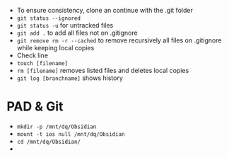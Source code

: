 - To ensure consistency, clone an continue with the .git folder
- `git status --ignored`
- `git status -u` for untracked files
- `git add .`  to add all files not on .gitignore
- `git remove rm -r --cached` to remove recursively all files on .gitignore while keeping local copies
- Check line 
- `touch [filename]`
- `rm [filename]` removes listed files and deletes local copies
- `git log [branchname]` shows history

# PAD & Git

- `mkdir -p /mnt/dq/Obsidian` 
- `mount -t ios null /mnt/dq/Obsidian`
- `cd /mnt/dq/Obsidian/`
- 